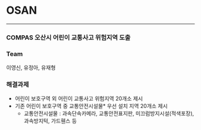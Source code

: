 # OSAN
------
### COMPAS 오산시 어린이 교통사고 위험지역 도출  
  
### Team
이영신, 유정아, 유재형
  
### 해결과제
- 어린이 보호구역 외 어린이 교통사고 위험지역 20개소 제시  
- 기존 어린이 보호구역 중 교통안전시설물* 우선 설치 지역 20개소 제시  
  * 교통안전시설물 : 과속단속카메라, 교통안전표지판, 미끄럼방지시설(적색포장), 과속방지턱, 가드휀스 등

